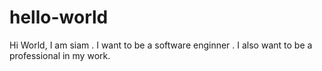 # hello-world
Hi World,
I am siam . I want to be a software enginner . I also want to be a professional in my work.
